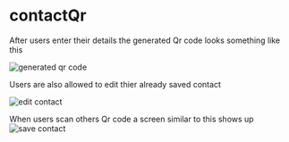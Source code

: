 # contactQr


After users enter their details the generated Qr code looks something like this

![generated qr code](contactQr/app/screenshot/Screenshot_20191229-215036.png)

Users are also allowed to edit thier already saved contact

![edit contact](screenshot/Screenshot_20191229-215111.png)

When users scan others Qr code a screen similar to this shows up
![save contact](screenshot/Screenshot_20191230-125629.png)
